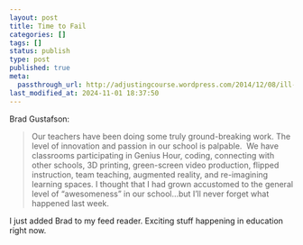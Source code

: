 ```yaml
---
layout: post
title: Time to Fail
categories: []
tags: []
status: publish
type: post
published: true
meta:
  passthrough_url: http://adjustingcourse.wordpress.com/2014/12/08/ill-never-forget/
last_modified_at: 2024-11-01 18:37:50
---
```


Brad Gustafson:


>Our teachers have been doing some truly ground-breaking work. The level of innovation and passion in our school is palpable.  We have classrooms participating in Genius Hour, coding, connecting with other schools, 3D printing, green-screen video production, flipped instruction, team teaching, augmented reality, and re-imagining learning spaces. I thought that I had grown accustomed to the general level of “awesomeness” in our school…but I’ll never forget what happened last week.



I just added Brad to my feed reader. Exciting stuff happening in education right now.
